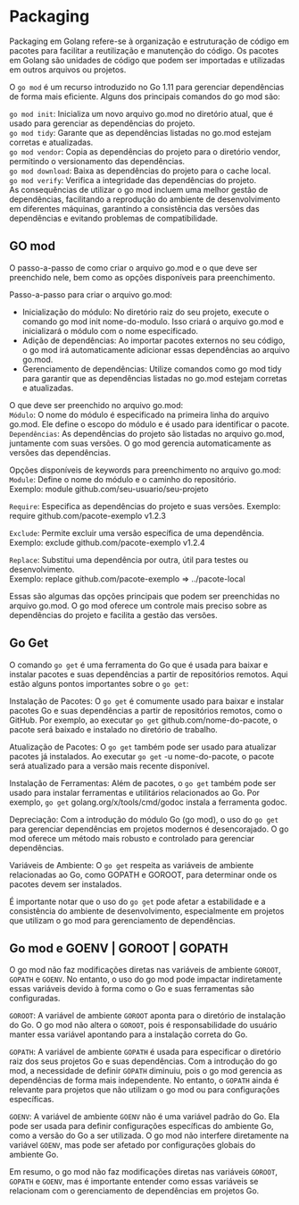 # Packaging
Packaging em Golang refere-se à organização e estruturação de código em pacotes para facilitar a reutilização e manutenção do código. Os pacotes em Golang são unidades de código que podem ser importadas e utilizadas em outros arquivos ou projetos.  
  
O `go mod` é um recurso introduzido no Go 1.11 para gerenciar dependências de forma mais eficiente. Alguns dos principais comandos do go mod são:  
  
`go mod init`: Inicializa um novo arquivo go.mod no diretório atual, que é usado para gerenciar as dependências do projeto.  
`go mod tidy`: Garante que as dependências listadas no go.mod estejam corretas e atualizadas.  
`go mod vendor`: Copia as dependências do projeto para o diretório vendor, permitindo o versionamento das dependências.  
`go mod download`: Baixa as dependências do projeto para o cache local.  
`go mod verify`: Verifica a integridade das dependências do projeto.  
As consequências de utilizar o go mod incluem uma melhor gestão de dependências, facilitando a reprodução do ambiente de desenvolvimento em diferentes máquinas, garantindo a consistência das versões das dependências e evitando problemas de compatibilidade.  
  
## GO mod
O passo-a-passo de como criar o arquivo go.mod e o que deve ser preenchido nele, bem como as opções disponíveis para preenchimento.  
  
Passo-a-passo para criar o arquivo go.mod:  
* Inicialização do módulo: No diretório raiz do seu projeto, execute o comando go mod init nome-do-modulo. Isso criará o arquivo go.mod e inicializará o módulo com o nome especificado.  
* Adição de dependências: Ao importar pacotes externos no seu código, o go mod irá automaticamente adicionar essas dependências ao arquivo go.mod.  
* Gerenciamento de dependências: Utilize comandos como go mod tidy para garantir que as dependências listadas no go.mod estejam corretas e atualizadas.  
  
O que deve ser preenchido no arquivo go.mod:  
`Módulo`: O nome do módulo é especificado na primeira linha do arquivo go.mod. Ele define o escopo do módulo e é usado para identificar o pacote.  
`Dependências`: As dependências do projeto são listadas no arquivo go.mod, juntamente com suas versões. O go mod gerencia automaticamente as versões das dependências.  
  
Opções disponíveis de keywords para preenchimento no arquivo go.mod:  
`Module`: Define o nome do módulo e o caminho do repositório.  
Exemplo: module github.com/seu-usuario/seu-projeto  
  
`Require`: Especifica as dependências do projeto e suas versões.
Exemplo: require github.com/pacote-exemplo v1.2.3  
  
`Exclude`: Permite excluir uma versão específica de uma dependência.    
Exemplo: exclude github.com/pacote-exemplo v1.2.4  
  
`Replace`: Substitui uma dependência por outra, útil para testes ou desenvolvimento.  
Exemplo: replace github.com/pacote-exemplo => ../pacote-local  

Essas são algumas das opções principais que podem ser preenchidas no arquivo go.mod. O go mod oferece um controle mais preciso sobre as dependências do projeto e facilita a gestão das versões.

## Go Get

O comando `go get` é uma ferramenta do Go que é usada para baixar e instalar pacotes e suas dependências a partir de repositórios remotos. Aqui estão alguns pontos importantes sobre o `go get`:  
  
Instalação de Pacotes: O `go get` é comumente usado para baixar e instalar pacotes Go e suas dependências a partir de repositórios remotos, como o GitHub. Por exemplo, ao executar `go get` github.com/nome-do-pacote, o pacote será baixado e instalado no diretório de trabalho.  
  
Atualização de Pacotes: O `go get` também pode ser usado para atualizar pacotes já instalados. Ao executar `go get` -u nome-do-pacote, o pacote será atualizado para a versão mais recente disponível.  
  
Instalação de Ferramentas: Além de pacotes, o `go get` também pode ser usado para instalar ferramentas e utilitários relacionados ao Go. Por exemplo, `go get` golang.org/x/tools/cmd/godoc instala a ferramenta godoc.  
  
Depreciação: Com a introdução do módulo Go (go mod), o uso do `go get` para gerenciar dependências em projetos modernos é desencorajado. O go mod oferece um método mais robusto e controlado para gerenciar dependências.  
  
Variáveis de Ambiente: O `go get` respeita as variáveis de ambiente relacionadas ao Go, como GOPATH e GOROOT, para determinar onde os pacotes devem ser instalados.  
  
É importante notar que o uso do `go get` pode afetar a estabilidade e a consistência do ambiente de desenvolvimento, especialmente em projetos que utilizam o go mod para gerenciamento de dependências.  
  
## Go mod e GOENV | GOROOT | GOPATH

O go mod não faz modificações diretas nas variáveis de ambiente `GOROOT`, `GOPATH` e `GOENV`. No entanto, o uso do go mod pode impactar indiretamente essas variáveis devido à forma como o Go e suas ferramentas são configuradas.  
  
`GOROOT`: A variável de ambiente `GOROOT` aponta para o diretório de instalação do Go. O go mod não altera o `GOROOT`, pois é responsabilidade do usuário manter essa variável apontando para a instalação correta do Go.  
  
`GOPATH`: A variável de ambiente `GOPATH` é usada para especificar o diretório raiz dos seus projetos Go e suas dependências. Com a introdução do go mod, a necessidade de definir `GOPATH` diminuiu, pois o go mod gerencia as dependências de forma mais independente. No entanto, o `GOPATH` ainda é relevante para projetos que não utilizam o go mod ou para configurações específicas.  
  
`GOENV`: A variável de ambiente `GOENV` não é uma variável padrão do Go. Ela pode ser usada para definir configurações específicas do ambiente Go, como a versão do Go a ser utilizada. O go mod não interfere diretamente na variável `GOENV`, mas pode ser afetado por configurações globais do ambiente Go.  
  
Em resumo, o go mod não faz modificações diretas nas variáveis `GOROOT`, `GOPATH` e `GOENV`, mas é importante entender como essas variáveis se relacionam com o gerenciamento de dependências em projetos Go.